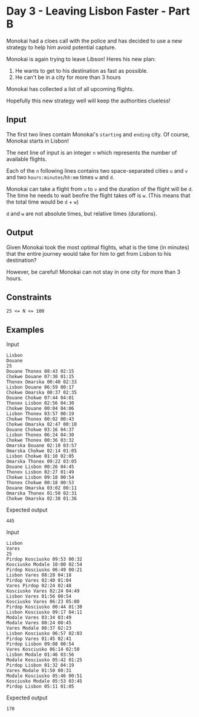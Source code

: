 # Day 3 - Leaving Lisbon Faster - Part B

Monokai had a cloes call with the police and has decided to use a new strategy
to help him avoid potential capture.

Monokai is again trying to leave Libson! Heres his new plan:

1) He wants to get to his destination as fast as possible. 
2) He can't be in a city for more than 3 hours

Monokai has collected a list of all upcoming flights.

Hopefully this new strategy well will keep the authorities clueless!

## Input
The first two lines contain Monokai's `starting` and `ending` city. Of course,
Monokai starts in Lisbon!

The next line of input is an integer `n` which represents the number of
available flights.

Each of the `n` following lines contains two space-separated cities `u` and
`v` and two `hours:minutes`/`hh:mm` times `w` and `d`. 

Monokai can take a flight from `u` to `v` and the duration of the flight will be `d`.
The time he needs to wait beofre the flight takes off is `w`. (This means that the total time would be `d` + `w`)

`d` and `w` are not absolute times, but relative times (durations).

## Output

Given Monokai took the most optimal flights, what is the time (in minutes) that
the entire journey would take for him to get from Lisbon to his destination?

However, be careful! Monokai can not stay in one city for more than 3 hours.

## Constraints
`25 <= N <= 100`

## Examples

Input
```
Lisbon
Douane
25
Douane Thonex 08:43 02:15
Chokwe Douane 07:30 01:15
Thonex Omarska 00:40 02:33
Lisbon Douane 06:59 00:17
Chokwe Omarska 00:37 02:35
Douane Chokwe 07:44 04:01
Thonex Lisbon 02:56 04:30
Chokwe Douane 00:04 04:06
Lisbon Thonex 03:57 00:19
Chokwe Thonex 00:02 00:43
Chokwe Omarska 02:47 00:10
Douane Chokwe 03:16 04:37
Lisbon Thonex 06:24 04:30
Chokwe Thonex 00:36 03:32
Omarska Douane 02:10 03:57
Omarska Chokwe 02:14 01:05
Lisbon Chokwe 01:10 02:05
Omarska Thonex 09:22 03:05
Douane Lisbon 00:26 04:45
Thonex Lisbon 02:27 01:49
Chokwe Lisbon 09:18 00:54
Thonex Chokwe 00:18 00:53
Douane Omarska 03:02 00:11
Omarska Thonex 01:50 02:31
Chokwe Omarska 02:38 01:36
```

Expected output
```
445
```

Input
```
Lisbon
Vares
25
Pirdop Kosciusko 09:53 00:32
Kosciusko Modale 10:00 02:54
Pirdop Kosciusko 06:49 00:21
Lisbon Vares 08:28 04:18
Pirdop Vares 02:40 01:04
Vares Pirdop 02:24 02:48
Kosciusko Vares 02:24 04:49
Lisbon Vares 01:56 00:54
Kosciusko Vares 06:23 05:00
Pirdop Kosciusko 00:44 01:30
Lisbon Kosciusko 09:17 04:11
Modale Vares 03:34 03:49
Modale Vares 00:24 00:45
Vares Modale 06:37 02:23
Lisbon Kosciusko 06:57 02:03
Pirdop Vares 01:45 02:41
Pirdop Lisbon 09:08 00:54
Vares Kosciusko 06:14 02:50
Lisbon Modale 01:46 03:56
Modale Kosciusko 05:42 01:25
Pirdop Lisbon 01:32 04:19
Vares Modale 01:50 00:31
Modale Kosciusko 05:46 00:51
Kosciusko Modale 05:53 03:45
Pirdop Lisbon 05:11 01:05
```

Expected output
```
170
```
